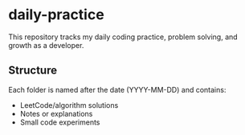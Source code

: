 # daily-practice
This repository tracks my daily coding practice, problem solving, and growth as a developer.

## Structure

Each folder is named after the date (YYYY-MM-DD) and contains:
- LeetCode/algorithm solutions
- Notes or explanations
- Small code experiments
